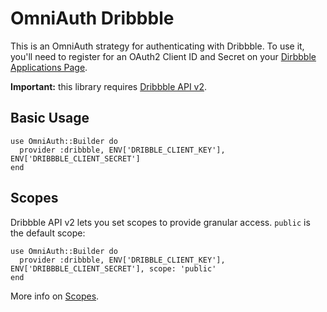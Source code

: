 # OmniAuth Dribbble

This is an OmniAuth strategy for authenticating with Dribbble. To
use it, you'll need to register for an OAuth2 Client ID and Secret
on your [Dirbbble Applications Page](https://dribbble.com/account/applications).

**Important:** this library requires [Dribbble API v2](http://developer.dribbble.com/v2).

## Basic Usage

    use OmniAuth::Builder do
      provider :dribbble, ENV['DRIBBLE_CLIENT_KEY'], ENV['DRIBBBLE_CLIENT_SECRET']
    end

## Scopes

Dribbble API v2 lets you set scopes to provide granular access. `public` is the default scope:

    use OmniAuth::Builder do
      provider :dribbble, ENV['DRIBBLE_CLIENT_KEY'], ENV['DRIBBBLE_CLIENT_SECRET'], scope: 'public'
    end

More info on [Scopes](http://developer.dribbble.com/v2/oauth/#scopes).
